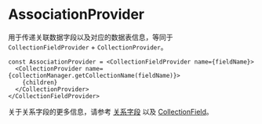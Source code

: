 # AssociationProvider

用于传递关联数据字段以及对应的数据表信息，等同于 `CollectionFieldProvider` + `CollectionProvider`。

```tsx | pure
const AssociationProvider = <CollectionFieldProvider name={fieldName}>
  <CollectionProvider name={collectionManager.getCollectionName(fieldName)}>
    {children}
  </CollectionProvider>
</CollectionFieldProvider>
```

关于关系字段的更多信息，请参考 [关系字段](https://docs.nocobase.com/development/server/collections/association-fields) 以及 [CollectionField](/core/data-source/collection-field)。

